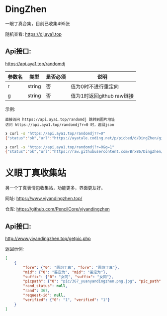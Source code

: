 # DingZhen
一眼丁真合集，目前已收集495张

随机查看: https://dj.aya1.top

## Api接口: 
https://api.aya1.top/randomdj

| 参数名 | 类型   | 是否必须 | 说明                      |
| ------ | ------ | -------- | ------------------------- |
| r      | string | 否       | 值为0时不进行重定向       |
| g      | string | 否       | 值为1时返回github raw链接 |

示例: 

    直接访问 https://api.aya1.top/randomdj 跳转到图片地址
    访问 https://api.aya1.top/randomdj?r=0 时，返回json

```bash
❯ curl -s "https://api.aya1.top/randomdj?r=0"
{"status":"ok","url":"https://ayatale.coding.net/p/picbed/d/DingZhen/git/raw/main/src/e8ec2812f1ff441d21abba6bb67bd898.jpg"}

❯ curl -s "https://api.aya1.top/randomdj?r=0&g=1"
{"status":"ok","url":"https://raw.githubusercontent.com/Brx86/DingZhen/main/src/5337fbb353d6f1c68c10bdf4cdcc3b56.jpg"}
```

# 义眼丁真收集站
另一个丁真表情包收集站，功能更多，界面更友好。

网址: https://www.yiyandingzhen.top/

仓库: https://github.com/PencilCore/yiyandingzhen

## Api接口:
http://www.yiyandingzhen.top/getpic.php

返回示例: 
```json
[
    {
        "fore": {"0": "圆焰丁真", "fore": "圆焰丁真"},
        "mid": {"0": "鉴定为", "mid": "鉴定为"},
        "suffix": {"0": "女同", "suffix": "女同"},
        "picpath": {"0": "pic/367_yuanyandingzhen.png.jpg", "pic_path": "pic/367_yuanyandingzhen.png.jpg"},
        "rand_status": null,
        "rand": 367,
        "request-id": null,
        "verified": {"0": "1", "verified": "1"}
    }
]
```